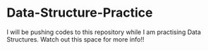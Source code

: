 # Data-Structure-Practice
I will be pushing codes to this repository while I am practising Data Structures.
Watch out this space for more info!!
